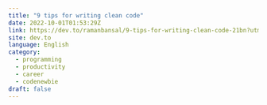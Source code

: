 ```yaml
---
title: "9 tips for writing clean code"
date: 2022-10-01T01:53:29Z
link: https://dev.to/ramanbansal/9-tips-for-writing-clean-code-21bn?utm_medium=RSS&utm_source=news.12bit.vn
site: dev.to
language: English
category:
  - programming
  - productivity
  - career
  - codenewbie
draft: false
---
```

